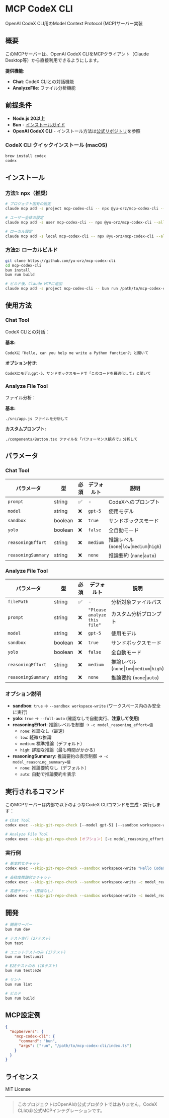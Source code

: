 # MCP CodeX CLI

OpenAI CodeX CLI用のModel Context Protocol (MCP)サーバー実装

## 概要

このMCPサーバーは、OpenAI CodeX CLIをMCPクライアント（Claude Desktop等）から直接利用できるようにします。

**提供機能:**
- **Chat**: CodeX CLIとの対話機能
- **AnalyzeFile**: ファイル分析機能

## 前提条件

- **Node.js 20以上**
- **Bun** - [インストールガイド](https://bun.sh/)
- **OpenAI CodeX CLI** - インストール方法は[公式リポジトリ](https://github.com/openai/codex)を参照

### CodeX CLI クイックインストール (macOS)

```bash
brew install codex
codex
```

## インストール

### 方法1: npx（推奨）

```bash
# プロジェクト固有の設定
claude mcp add -s project mcp-codex-cli -- npx @yu-orz/mcp-codex-cli --allow-npx

# ユーザー全体の設定
claude mcp add -s user mcp-codex-cli -- npx @yu-orz/mcp-codex-cli --allow-npx

# ローカル設定
claude mcp add -s local mcp-codex-cli -- npx @yu-orz/mcp-codex-cli --allow-npx
```

### 方法2: ローカルビルド

```bash
git clone https://github.com/yu-orz/mcp-codex-cli
cd mcp-codex-cli
bun install
bun run build

# ビルド後、Claude MCPに追加
claude mcp add -s project mcp-codex-cli -- bun run /path/to/mcp-codex-cli/dist/index.js
```

## 使用方法

### Chat Tool

CodeX CLIとの対話：

**基本:**
```
CodeXに「Hello, can you help me write a Python function?」と聞いて
```

**オプション付き:**
```
CodeXにモデルgpt-5、サンドボックスモードで「このコードを最適化して」と聞いて
```

### Analyze File Tool

ファイル分析：

**基本:**
```
./src/app.js ファイルを分析して
```

**カスタムプロンプト:**
```
./components/Button.tsx ファイルを「パフォーマンス観点で」分析して
```

## パラメータ

### Chat Tool

| パラメータ | 型 | 必須 | デフォルト | 説明 |
|-----------|------|------|----------|------|
| `prompt` | string | ✅ | - | CodeXへのプロンプト |
| `model` | string | ❌ | `gpt-5` | 使用モデル |
| `sandbox` | boolean | ❌ | `true` | サンドボックスモード |
| `yolo` | boolean | ❌ | `false` | 全自動モード |
| `reasoningEffort` | string | ❌ | `medium` | 推論レベル (`none`\|`low`\|`medium`\|`high`) |
| `reasoningSummary` | string | ❌ | `none` | 推論要約 (`none`\|`auto`) |

### Analyze File Tool

| パラメータ | 型 | 必須 | デフォルト | 説明 |
|-----------|------|------|----------|------|
| `filePath` | string | ✅ | - | 分析対象ファイルパス |
| `prompt` | string | ❌ | `"Please analyze this file"` | カスタム分析プロンプト |
| `model` | string | ❌ | `gpt-5` | 使用モデル |
| `sandbox` | boolean | ❌ | `true` | サンドボックスモード |
| `yolo` | boolean | ❌ | `false` | 全自動モード |
| `reasoningEffort` | string | ❌ | `medium` | 推論レベル (`none`\|`low`\|`medium`\|`high`) |
| `reasoningSummary` | string | ❌ | `none` | 推論要約 (`none`\|`auto`) |

### オプション説明

- **sandbox**: `true` → `--sandbox workspace-write` (ワークスペース内のみ安全に実行)
- **yolo**: `true` → `--full-auto` (確認なしで自動実行、**注意して使用**)
- **reasoningEffort**: 推論レベルを制御 → `-c model_reasoning_effort=値`
  - `none`: 推論なし（最速）
  - `low`: 軽微な推論
  - `medium`: 標準推論（デフォルト）
  - `high`: 詳細な推論（最も時間がかかる）
- **reasoningSummary**: 推論要約の表示制御 → `-c model_reasoning_summary=値`
  - `none`: 推論要約なし（デフォルト）
  - `auto`: 自動で推論要約を表示

## 実行されるコマンド

このMCPサーバーは内部で以下のようなCodeX CLIコマンドを生成・実行します：

```bash
# Chat Tool
codex exec --skip-git-repo-check [--model gpt-5] [--sandbox workspace-write] [--full-auto] [-c model_reasoning_effort=値] [-c model_reasoning_summary=値] "プロンプト"

# Analyze File Tool
codex exec --skip-git-repo-check [オプション] [-c model_reasoning_effort=値] [-c model_reasoning_summary=値] "カスタムプロンプト. Please analyze the file: ファイルパス"
```

### 実行例

```bash
# 基本的なチャット
codex exec --skip-git-repo-check --sandbox workspace-write "Hello CodeX"

# 高精度推論付きチャット
codex exec --skip-git-repo-check --sandbox workspace-write -c model_reasoning_effort=high -c model_reasoning_summary=auto "複雑な問題を解決して"

# 高速チャット（推論なし）
codex exec --skip-git-repo-check --sandbox workspace-write -c model_reasoning_effort=none "簡単な質問"
```

## 開発

```bash
# 開発サーバー
bun run dev

# テスト実行 (27テスト)
bun test

# ユニットテストのみ (17テスト)
bun run test:unit

# E2Eテストのみ (10テスト)
bun run test:e2e

# リント
bun run lint

# ビルド
bun run build
```

## MCP設定例

```json
{
  "mcpServers": {
    "mcp-codex-cli": {
      "command": "bun",
      "args": ["run", "/path/to/mcp-codex-cli/index.ts"]
    }
  }
}
```

## ライセンス

MIT License

---

> このプロジェクトはOpenAIの公式プロダクトではありません。CodeX CLIの非公式MCPインテグレーションです。